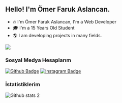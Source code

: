 ## Hello! I'm Ömer Faruk Aslancan.

- 🔥 I'm Ömer Faruk Aslancan, I'm a Web Developer
- 🎓 I'm a 15 Years Old Student 
- 🌎 I am developing projects in many fields.

<img src="https://github.com/TheOmers/TheOmers/blob/main/cd59d626dc86397fe45080e6e9c7027d.gif?raw=true" width="auto">

### Sosyal Medya Hesaplarım
[![Github Badge](https://img.shields.io/badge/-Github-000?style=quare&labelColor=000&logo=Github&logoColor=white&link=link)]([link](https://github.com/TheOmerS)) 
[![Instagram Badge](https://img.shields.io/badge/-Instagram-C13584?style=flat-quare&labelColor=C13584&logo=instagram&logoColor=white&link=link)](https://www.instagram.com/the0mers0/) 

### İstatistiklerim 
![Github stats 2](https://github-readme-stats.vercel.app/api?username=TheOmers&show_icons=true&theme=radical)

